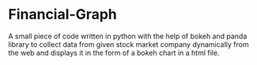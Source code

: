 # Financial-Graph
A small piece of code written in python with the help of bokeh and panda library to collect data from given stock market company dynamically from the web and displays it in the form of a bokeh chart in a html file.

